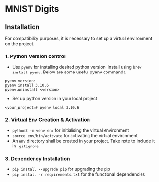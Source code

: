 # MNIST Digits
## Installation
For compatibility purposes, it is necessary to set up a virtual environment on the project.

### 1. Python Version control
- Use `pyenv` for installing desired python version. Install using `brew install pyenv`. Below are some useful pyenv commands.
```
pyenv versions
pyenv install 3.10.6
pyenv.uninstall <version>
```
- Set up python version in your local project
```
<your_project># pyenv local 3.10.6
```

### 2. Virtual Env Creation & Activation

- `python3 -m venv env` for initialising the virtual environment
- `source env/bin/activate` for activating the virtual environment
- An `env` directory shall be created in your project. Take note to include it in `.gitignore`

### 3. Dependency Installation
- `pip install --upgrade pip` for upgrading the pip
- `pip install -r requirements.txt` for the functional dependencies
